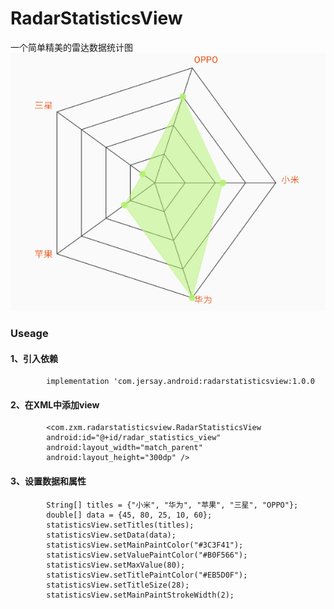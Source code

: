 # RadarStatisticsView
一个简单精美的雷达数据统计图
![雷达数据统计数](https://github.com/Grrsun/RadarStatisticsView/blob/master/images/RadarStatisticsView.png)

### Useage
#### 1、引入依赖
```
        implementation 'com.jersay.android:radarstatisticsview:1.0.0
```
#### 2、在XML中添加view
```
        <com.zxm.radarstatisticsview.RadarStatisticsView
        android:id="@+id/radar_statistics_view"
        android:layout_width="match_parent"
        android:layout_height="300dp" />
```
#### 3、设置数据和属性
```
        String[] titles = {"小米", "华为", "苹果", "三星", "OPPO"};
        double[] data = {45, 80, 25, 10, 60};
        statisticsView.setTitles(titles);
        statisticsView.setData(data);
        statisticsView.setMainPaintColor("#3C3F41");
        statisticsView.setValuePaintColor("#B0F566");
        statisticsView.setMaxValue(80);
        statisticsView.setTitlePaintColor("#EB5D0F");
        statisticsView.setTitleSize(28);
        statisticsView.setMainPaintStrokeWidth(2);
```


